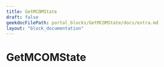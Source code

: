 ```yaml
---
title: GetMCOMState
draft: false
geekdocFilePath: portal_blocks/GetMCOMState/docs/extra.md
layout: "block_documentation"
---
```

# GetMCOMState